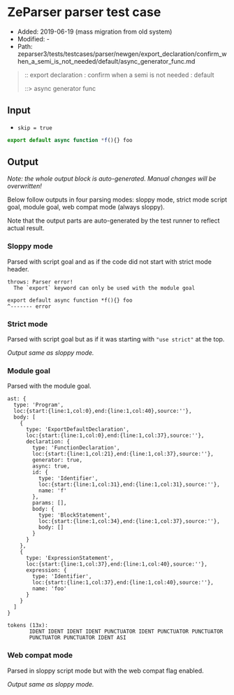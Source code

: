 # ZeParser parser test case

- Added: 2019-06-19 (mass migration from old system)
- Modified: -
- Path: zeparser3/tests/testcases/parser/newgen/export_declaration/confirm_when_a_semi_is_not_needed/default/async_generator_func.md

> :: export declaration : confirm when a semi is not needed : default
>
> ::> async generator func

## Input

- `skip = true`

`````js
export default async function *f(){} foo
`````

## Output

_Note: the whole output block is auto-generated. Manual changes will be overwritten!_

Below follow outputs in four parsing modes: sloppy mode, strict mode script goal, module goal, web compat mode (always sloppy).

Note that the output parts are auto-generated by the test runner to reflect actual result.

### Sloppy mode

Parsed with script goal and as if the code did not start with strict mode header.

`````
throws: Parser error!
  The `export` keyword can only be used with the module goal

export default async function *f(){} foo
^------- error
`````

### Strict mode

Parsed with script goal but as if it was starting with `"use strict"` at the top.

_Output same as sloppy mode._

### Module goal

Parsed with the module goal.

`````
ast: {
  type: 'Program',
  loc:{start:{line:1,col:0},end:{line:1,col:40},source:''},
  body: [
    {
      type: 'ExportDefaultDeclaration',
      loc:{start:{line:1,col:0},end:{line:1,col:37},source:''},
      declaration: {
        type: 'FunctionDeclaration',
        loc:{start:{line:1,col:21},end:{line:1,col:37},source:''},
        generator: true,
        async: true,
        id: {
          type: 'Identifier',
          loc:{start:{line:1,col:31},end:{line:1,col:31},source:''},
          name: 'f'
        },
        params: [],
        body: {
          type: 'BlockStatement',
          loc:{start:{line:1,col:34},end:{line:1,col:37},source:''},
          body: []
        }
      }
    },
    {
      type: 'ExpressionStatement',
      loc:{start:{line:1,col:37},end:{line:1,col:40},source:''},
      expression: {
        type: 'Identifier',
        loc:{start:{line:1,col:37},end:{line:1,col:40},source:''},
        name: 'foo'
      }
    }
  ]
}

tokens (13x):
       IDENT IDENT IDENT IDENT PUNCTUATOR IDENT PUNCTUATOR PUNCTUATOR
       PUNCTUATOR PUNCTUATOR IDENT ASI
`````


### Web compat mode

Parsed in sloppy script mode but with the web compat flag enabled.

_Output same as sloppy mode._
